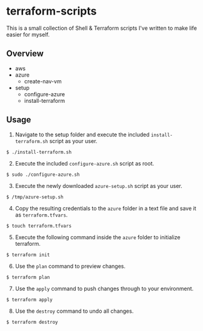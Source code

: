 # terraform-scripts
This is a small collection of Shell & Terraform scripts I've written to make life easier for myself.

## Overview

- aws
- azure
    - create-nav-vm
- setup
    - configure-azure
    - install-terraform

## Usage

1. Navigate to the setup folder and execute the included `install-terraform.sh` script as your user.
```
$ ./install-terraform.sh
```
2. Execute the included `configure-azure.sh` script as root.
```
$ sudo ./configure-azure.sh
```
3. Execute the newly downloaded `azure-setup.sh` script as your user.
```
$ /tmp/azure-setup.sh
```
4. Copy the resulting credentials to the `azure` folder in a text file and save it as `terraform.tfvars`.
```
$ touch terraform.tfvars
```
5. Execute the following command inside the `azure` folder to initialize terraform.
```
$ terraform init
```
6. Use the `plan` command to preview changes.
```
$ terraform plan
```
7. Use the `apply` command to push changes through to your environment.
```
$ terraform apply
```
8. Use the `destroy` command to undo all changes.
```
$ terraform destroy
```
